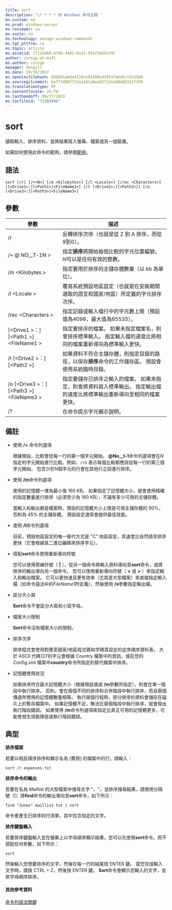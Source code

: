 ```yaml
---
title: sort
description: '\* * * * 的 Windows 命令主題 '
ms.custom: na
ms.prod: windows-server
ms.reviewer: na
ms.suite: na
ms.technology: manage-windows-commands
ms.tgt_pltfrm: na
ms.topic: article
ms.assetid: 77116469-4790-4442-8a21-9fa73b65ef9f
author: coreyp-at-msft
ms.author: coreyp
manager: dongill
ms.date: 10/16/2017
ms.openlocfilehash: 65b091a6de4f20ce94389ed39f4fe645c72b3560
ms.sourcegitcommit: 6aff3d88ff22ea141a6ea6572a5ad8dd6321f199
ms.translationtype: MT
ms.contentlocale: zh-TW
ms.lasthandoff: 09/27/2019
ms.locfileid: "71383946"
---
```

# <a name="sort"></a>sort



讀取輸入、排序資料，並將結果寫入螢幕、檔案或另一個裝置。

如需如何使用此命令的範例，請參閱[範例](#BKMK_examples)。

## <a name="syntax"></a>語法

```
sort [/r] [/+<N>] [/m <Kilobytes>] [/l <Locale>] [/rec <Characters>] [[<Drive1>:][<Path1>]<FileName1>] [/t [<Drive2>:][<Path2>]] [/o [<Drive3>:][<Path3>]<FileName3>]
```

## <a name="parameters"></a>參數

|參數|描述|
|---------|-----------|
|/r|反轉排序次序（也就是從 Z 到 A 排序，而從9到0）。|
|/+ @ NO__T-1N >|指定**排序**將開始每個比較的字元位置編號。 *N*可以是任何有效的整數。|
|/m \<Kilobytes >|指定要用於排序的主儲存體數量（以 kb 為單位）。|
|/l \<Locale >|覆寫系統預設地區設定（也就是在安裝期間選取的語言和國家/地區）所定義的字元排序次序。|
|/rec \<Characters >|指定記錄或輸入檔行中的字元數上限（預設值為4096，最大值為65535）。|
|[\<Drive1 >：][\<Path1 >] \<FileName1 >|指定要排序的檔案。 如果未指定檔案名，則會排序標準輸入。 指定輸入檔的速度比將相同的檔案重新導向為標準輸入更快。|
|/t [\<Drive2 >：] [\<Path2 >]|如果資料不符合主儲存體，則指定目錄的路徑，以保存**排序**命令的工作儲存區。 預設會使用系統臨時目錄。|
|/o [\<Drive3 >：] [\<Path3 >] \<FileName3 >|指定要儲存已排序之輸入的檔案。 如果未指定，則會將資料寫入標準輸出。 指定輸出檔的速度比將標準輸出重新導向至相同的檔案更快。|
|/?|在命令提示字元顯示說明。|

## <a name="remarks"></a>備註

-   使用 **/+** 命令列選項

    根據預設，比較會從每一行的第一個字元開始。 **@No__t-1**命令列選項會在*N*指定的字元開始進行比較。例如，`/+3` 表示每個比較都應該從每一行的第三個字元開始。 包含少於*N*個字元的行會在其他行之前進行排序。
-   使用 **/m**命令列選項

    使用的記憶體一律為最小值 160 KB。 如果指定了記憶體大小，就會使用精確的指定數量進行排序（必須至少為 160 KB），不論有多少可用的主儲存體。

    當輸入和輸出都是檔案時，預設的記憶體大小上限是可用主儲存體的 90%，否則為 45% 的主儲存體。 預設設定通常會提供最佳效能。
-   使用 **/l**命令列選項

    目前，預設地區設定的唯一替代方式是 "C" 地區設定，其速度比自然語言排序更快（它會根據其二進位編碼來排序字元）。
-   搭配**sort**命令使用重新導向符號

    您可以使用管線符號（ **|** ），從另一個命令將輸入資料導向至**sort**命令，或將排序的輸出導向另一個命令。 您可以使用重新導向符號（ **<** 或 **>** ）來指定輸入和輸出檔案。 它可以更快速且更有效率（尤其是大型檔案）來直接指定輸入檔（如命令語法中的*FileName1*所定義），然後使用 **/o**參數指定輸出檔。
-   區分大小寫

    **Sort**命令不會區分大寫和小寫字母。
-   檔案大小限制

    **Sort**命令沒有檔案大小的限制。
-   排序次序

    排序程式會使用對應至國家/地區程式碼和字碼頁設定的定序順序資料表。 大於 ASCII 代碼127的字元會根據 Country 檔案中的資訊，或在您的 Config.xml 檔案中**country**命令所指定的替代檔案中排序。
-   記憶體使用狀況

    如果排序符合最大記憶體大小（根據預設值或 **/m**參數所指定），則會在單一階段中執行排序。 否則，會在兩個不同的排序和合併階段中執行排序，而且兩個傳遞所使用的記憶體數量相等。 執行兩個行程時，部分排序的資料會儲存在磁片上的暫存檔案中。 如果記憶體不足，無法在兩個階段中執行排序，就會發出執行階段錯誤。 如果使用 **/m**命令列選項來指定比真正可用的記憶體更多，可能會發生效能降低或執行階段錯誤。

## <a name="BKMK_examples"></a>典型

**排序檔案**

若要以相反順序排序和顯示名為 [費用] 的檔案中的行，請輸入：

`sort /r expenses.txt`

**排序命令的輸出**

若要在名為 Maillist 的大型檔案中搜尋文字 "，"，並排序搜尋結果，請使用分隔號（|）將**find**命令的輸出導向至**sort**命令，如下所示：

`find "Jones" maillist.txt | sort`

命令會產生已排序的行清單，其中包含指定的文字。

**排序鍵盤輸入**

若要排序鍵盤輸入並在螢幕上以字母順序顯示結果，您可以先使用**sort**命令，而不搭配任何參數，如下所示：

`sort`

然後輸入您想要排序的文字，然後在每一行的結尾按 ENTER 鍵。 當您完成輸入文字時，請按 CTRL + Z，然後按 ENTER 鍵。 **Sort**命令會顯示您輸入的文字，並依字母順序排序。

#### <a name="additional-references"></a>其他參考資料

[命令列語法關鍵](command-line-syntax-key.md)